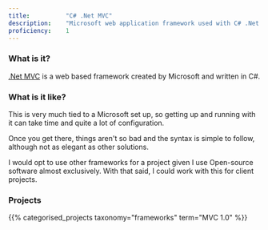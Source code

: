 ```yaml
---
title: 			"C# .Net MVC"
description: 	"Microsoft web application framework used with C# .Net."
proficiency:	1
---
```


### What is it?
[.Net MVC](https://www.asp.net/mvc) is a web based framework created by Microsoft and written in C#.

### What is it like?
This is very much tied to a Microsoft set up, so getting up and running with it can take time and quite a lot of configuration.

Once you get there, things aren't so bad and the syntax is simple to follow, although not as elegant as other solutions.

I would opt to use other frameworks for a project given I use Open-source software almost exclusively. With that said, I could work with this for client projects.

### Projects
{{% categorised_projects taxonomy="frameworks" term="MVC 1.0" %}}
